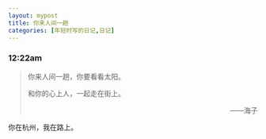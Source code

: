 ```yaml
---
layout: mypost
title: 你来人间一趟
categories: [年轻时写的日记,日记]
---
```

### 12:22am

>你来人间一趟，你要看看太阳。
>
>和你的心上人，一起走在街上。
>
><p align="right" > ——海子 </p>

你在杭州，我在路上。

